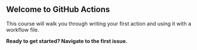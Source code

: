 ## Welcome to GitHub Actions

This course will walk you through writing your first action and using it with a workflow file. 

**Ready to get started? Navigate to the first issue.**
